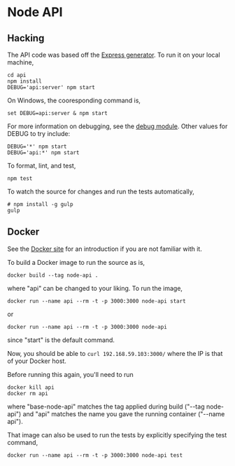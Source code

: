 Node API
========

Hacking
-------

The API code was based off the [Express generator](https://www.npmjs.com/package/express-generator).
To run it on your local machine,

    cd api
    npm install
    DEBUG='api:server' npm start

On Windows, the cooresponding command is,
    
    set DEBUG=api:server & npm start

For more information on debugging, see the [debug module](https://www.npmjs.com/package/express-generator).
Other values for DEBUG to try include:

    DEBUG='*' npm start
    DEBUG='api:*' npm start

To format, lint, and test,

    npm test

To watch the source for changes and run the tests automatically,

    # npm install -g gulp
    gulp

Docker
------

See the [Docker site](https://www.docker.com/) for an introduction if you are not familiar with it.

To build a Docker image to run the source as is,

    docker build --tag node-api .

where "api" can be changed to your liking.
To run the image,

    docker run --name api --rm -t -p 3000:3000 node-api start

or

    docker run --name api --rm -t -p 3000:3000 node-api

since "start" is the default command.

Now, you should be able to `curl 192.168.59.103:3000/` where the IP is that of your Docker host.

Before running this again, you'll need to run

    docker kill api
    docker rm api

where "base-node-api" matches the tag applied during build ("--tag node-api")
and "api" matches the name you gave the running container ("--name api").

That image can also be used to run the tests by explicitly specifying the test command,

    docker run --name api --rm -t -p 3000:3000 node-api test
